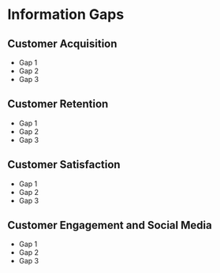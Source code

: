 # Information Gaps

## Customer Acquisition
- Gap 1
- Gap 2
- Gap 3

## Customer Retention
- Gap 1
- Gap 2
- Gap 3

## Customer Satisfaction
- Gap 1
- Gap 2
- Gap 3

## Customer Engagement and Social Media
- Gap 1
- Gap 2
- Gap 3
